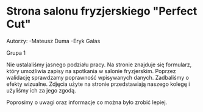 # Strona salonu fryzjerskiego "Perfect Cut"

Autorzy:
-Mateusz Duma
-Eryk Galas

Grupa 1

Nie ustalaliśmy jasnego podziału pracy.
Na stronie znajduje się formularz, który umożliwia zapisy na spotkania w salonie fryzjerskim.
Poprzez walidację sprawdzamy poprawność wpisywanych danych.
Zadbaliśmy o efekty wizualne.
Zdjęcia użyte na stronie przedstawiają naszego kolegę i użyliśmy ich za jego zgodą.


Poprosimy o uwagi oraz informacje co można było zrobić lepiej.


